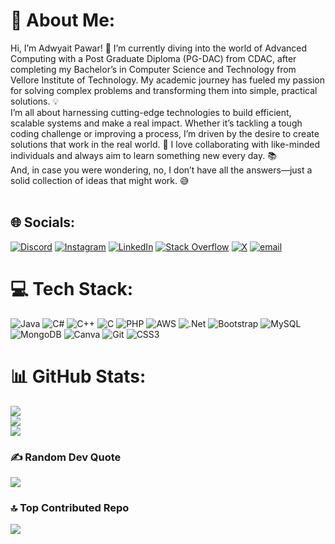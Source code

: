 # 💫 About Me:
Hi, I’m Adwyait Pawar! 👋 I’m currently diving into the world of Advanced Computing with a Post Graduate Diploma (PG-DAC) from CDAC, after completing my Bachelor’s in Computer Science and Technology from Vellore Institute of Technology. My academic journey has fueled my passion for solving complex problems and transforming them into simple, practical solutions. 💡<br>I’m all about harnessing cutting-edge technologies to build efficient, scalable systems and make a real impact. Whether it’s tackling a tough coding challenge or improving a process, I’m driven by the desire to create solutions that work in the real world. 🚀 I love collaborating with like-minded individuals and always aim to learn something new every day. 📚<br>And, in case you were wondering, no, I don’t have all the answers—just a solid collection of ideas that might work. 😅<br><br>


## 🌐 Socials:
[![Discord](https://img.shields.io/badge/Discord-%237289DA.svg?logo=discord&logoColor=white)](https://discord.gg/adwyait) [![Instagram](https://img.shields.io/badge/Instagram-%23E4405F.svg?logo=Instagram&logoColor=white)](https://instagram.com/adwyaitpawar_) [![LinkedIn](https://img.shields.io/badge/LinkedIn-%230077B5.svg?logo=linkedin&logoColor=white)](https://linkedin.com/in/adwyaitpawar7/) [![Stack Overflow](https://img.shields.io/badge/-Stackoverflow-FE7A16?logo=stack-overflow&logoColor=white)](https://stackoverflow.com/users/adwyait-pawar) [![X](https://img.shields.io/badge/X-black.svg?logo=X&logoColor=white)](https://x.com/_AdwyaitPawar_) [![email](https://img.shields.io/badge/Email-D14836?logo=gmail&logoColor=white)](mailto:adwyaitpawar47@gmail.com) 

# 💻 Tech Stack:
![Java](https://img.shields.io/badge/java-%23ED8B00.svg?style=flat&logo=openjdk&logoColor=white) ![C#](https://img.shields.io/badge/c%23-%23239120.svg?style=flat&logo=csharp&logoColor=white) ![C++](https://img.shields.io/badge/c++-%2300599C.svg?style=flat&logo=c%2B%2B&logoColor=white) ![C](https://img.shields.io/badge/c-%2300599C.svg?style=flat&logo=c&logoColor=white) ![PHP](https://img.shields.io/badge/php-%23777BB4.svg?style=flat&logo=php&logoColor=white) ![AWS](https://img.shields.io/badge/AWS-%23FF9900.svg?style=flat&logo=amazon-aws&logoColor=white) ![.Net](https://img.shields.io/badge/.NET-5C2D91?style=flat&logo=.net&logoColor=white) ![Bootstrap](https://img.shields.io/badge/bootstrap-%238511FA.svg?style=flat&logo=bootstrap&logoColor=white) ![MySQL](https://img.shields.io/badge/mysql-4479A1.svg?style=flat&logo=mysql&logoColor=white) ![MongoDB](https://img.shields.io/badge/MongoDB-%234ea94b.svg?style=flat&logo=mongodb&logoColor=white) ![Canva](https://img.shields.io/badge/Canva-%2300C4CC.svg?style=flat&logo=Canva&logoColor=white) ![Git](https://img.shields.io/badge/git-%23F05033.svg?style=flat&logo=git&logoColor=white) ![CSS3](https://img.shields.io/badge/css3-%231572B6.svg?style=flat&logo=css3&logoColor=white)
# 📊 GitHub Stats:
![](https://github-readme-stats.vercel.app/api?username=adwyaitpawar7&theme=react&hide_border=false&include_all_commits=false&count_private=false)<br/>
![](https://nirzak-streak-stats.vercel.app/?user=adwyaitpawar7&theme=react&hide_border=false)<br/>
![](https://github-readme-stats.vercel.app/api/top-langs/?username=adwyaitpawar7&theme=react&hide_border=false&include_all_commits=false&count_private=false&layout=compact)

### ✍️ Random Dev Quote
![](https://quotes-github-readme.vercel.app/api?type=horizontal&theme=tokyonight)

### 🔝 Top Contributed Repo
![](https://github-contributor-stats.vercel.app/api?username=adwyaitpawar7&limit=5&theme=dark&combine_all_yearly_contributions=true)
